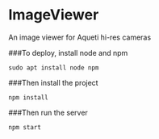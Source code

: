 # ImageViewer
An image viewer for Aqueti hi-res cameras

###To deploy, install node and npm

```shell
sudo apt install node npm
```

###Then install the project
```shell
npm install
```

###Then run the server
```shell
npm start
```
